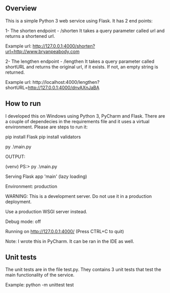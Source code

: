## Overview
This is a simple Python 3 web service using Flask. It has 2 end points:

1- The shorten endpoint - /shorten
It takes a query parameter called url and returns a shortened url.

Example url: http://127.0.0.1:4000/shorten?url=http://www.bryanpeabody.com

2- The lengthen endpoint - /lengthen
It takes a query parameter called shortURL and returns the original url, if it exists. If not, an empty string is returned.

Example url: http://localhost:4000/lengthen?shortURL=http://127.0.0.1:4000/dnvAXnJaBA
 
## How to run
I developed this on Windows using Python 3, PyCharm and Flask. There are a couple of dependecies in the requirements file and it uses a virtual environment. Please are steps to run it:

pip install Flask
pip install validators

 py .\main.py

OUTPUT:

(venv) PS:> py .\main.py

 Serving Flask app 'main' (lazy loading)

Environment: production

WARNING: This is a development server. Do not use it in a production deployment.

Use a production WSGI server instead.

Debug mode: off

Running on http://127.0.0.1:4000/ (Press CTRL+C to quit)

Note: I wrote this in PyCharm. It can be ran in the IDE as well.

## Unit tests
The unit tests are in the file test.py. They contains 3 unit tests that test the main functionality of the service.

Example: python -m unittest test

